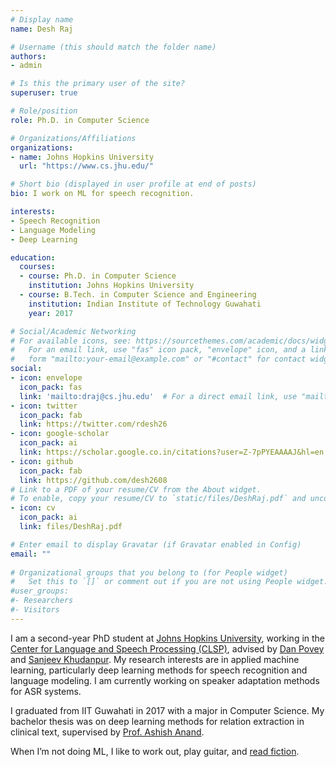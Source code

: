 ```yaml
---
# Display name
name: Desh Raj

# Username (this should match the folder name)
authors:
- admin

# Is this the primary user of the site?
superuser: true

# Role/position
role: Ph.D. in Computer Science

# Organizations/Affiliations
organizations:
- name: Johns Hopkins University
  url: "https://www.cs.jhu.edu/"

# Short bio (displayed in user profile at end of posts)
bio: I work on ML for speech recognition.

interests:
- Speech Recognition
- Language Modeling
- Deep Learning

education:
  courses:
  - course: Ph.D. in Computer Science
    institution: Johns Hopkins University
  - course: B.Tech. in Computer Science and Engineering
    institution: Indian Institute of Technology Guwahati
    year: 2017

# Social/Academic Networking
# For available icons, see: https://sourcethemes.com/academic/docs/widgets/#icons
#   For an email link, use "fas" icon pack, "envelope" icon, and a link in the
#   form "mailto:your-email@example.com" or "#contact" for contact widget.
social:
- icon: envelope
  icon_pack: fas
  link: 'mailto:draj@cs.jhu.edu'  # For a direct email link, use "mailto:test@example.org".
- icon: twitter
  icon_pack: fab
  link: https://twitter.com/rdesh26
- icon: google-scholar
  icon_pack: ai
  link: https://scholar.google.co.in/citations?user=Z-7pPYEAAAAJ&hl=en
- icon: github
  icon_pack: fab
  link: https://github.com/desh2608
# Link to a PDF of your resume/CV from the About widget.
# To enable, copy your resume/CV to `static/files/DeshRaj.pdf` and uncomment the lines below.  
- icon: cv
  icon_pack: ai
  link: files/DeshRaj.pdf

# Enter email to display Gravatar (if Gravatar enabled in Config)
email: ""
  
# Organizational groups that you belong to (for People widget)
#   Set this to `[]` or comment out if you are not using People widget.  
#user_groups:
#- Researchers
#- Visitors
---
```


I am a second-year PhD student at [Johns Hopkins University](https://www.cs.jhu.edu/), working in the [Center for Language and Speech Processing (CLSP)](https://www.clsp.jhu.edu/), advised by [Dan Povey](http://www.danielpovey.com/) and [Sanjeev Khudanpur](https://clsp.wse.jhu.edu/faculty-pages/sanjeev/). My research interests are in applied machine learning, particularly deep learning methods for speech recognition and language modeling. I am currently working on speaker adaptation methods for ASR systems.

I graduated from IIT Guwahati in 2017 with a major in Computer Science. My bachelor thesis was on deep learning methods for relation extraction in clinical text, supervised by [Prof. Ashish Anand](http://www.iitg.ac.in/anand.ashish/index.html).

When I’m not doing ML, I like to work out, play guitar, and [read fiction](https://www.goodreads.com/review/list/62772844-desh-raj?shelf=read&sort=date_read).
